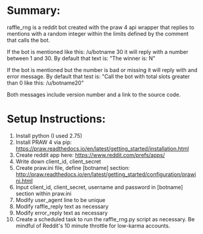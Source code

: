 Summary:
========
raffle_rng is a reddit bot created with the praw 4 api wrapper that replies to mentions with a random integer within the limits defined by the comment that calls the bot. 

If the bot is mentioned like this: /u/botname 30 it will reply with a number between 1 and 30.
    By default that text is: "The winner is: N"

If the bot is mentioned but the number is bad or missing it will reply with and error message. 
    By default that test is: "Call the bot with total slots greater than 0 like this: /u/botname20"

Both messages include version number and a link to the source code. 
 
  
Setup Instructions:
========

1. Install python (I used 2.75)
1. Install PRAW 4 via pip: https://praw.readthedocs.io/en/latest/getting_started/installation.html
1. Create reddit app here: https://www.reddit.com/prefs/apps/
1. Write down client_id, client_secret
1. Create praw.ini file, define [botname] section: http://praw.readthedocs.io/en/latest/getting_started/configuration/prawini.html
1. Input client_id, client_secret, username and password in [botname] section within praw.ini
1. Modify user_agent line to be unique
1. Modify raffle_reply text as necessary
1. Modify error_reply text as necessary
1. Create a scheduled task to run the raffle_rng.py script as necessary. Be mindful of Reddit's 10 minute throttle for low-karma accounts.

